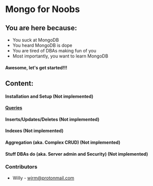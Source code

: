 # Mongo for Noobs

## You are here because:
* You suck at MongoDB
* You heard MongoDB is dope
* You are tired of DBAs making fun of you
* Most importantly, you want to learn MongoDB

#### Awesome, let's get started!!!

## Content:

#### Installation and Setup (Not implemented)

#### [Queries](https://github.com/wjrivera/Mongo4Noobs/blob/master/queries/queries.md) 

#### Inserts/Updates/Deletes (Not implemented)

#### Indexes (Not implemented)

#### Aggregation (aka. Complex CRUD) (Not implemented)

#### Stuff DBAs do (aka. Server admin and Security) (Not implemented) 


### Contributors
* Willy - [wjrm@protonmail.com](wjrm@protonmail.com)

